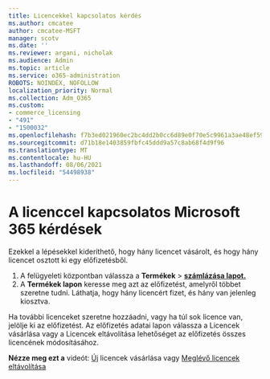 ```yaml
---
title: Licencekkel kapcsolatos kérdés
ms.author: cmcatee
author: cmcatee-MSFT
manager: scotv
ms.date: ''
ms.reviewer: argani, nicholak
ms.audience: Admin
ms.topic: article
ms.service: o365-administration
ROBOTS: NOINDEX, NOFOLLOW
localization_priority: Normal
ms.collection: Adm_O365
ms.custom:
- commerce_licensing
- "491"
- "1500032"
ms.openlocfilehash: f7b3ed021960ec2bc4dd2b0cc6d89e0f70e5c9961a3ae48ef59a3f43994d8d04
ms.sourcegitcommit: d71b18e1403859fbfc45ddd9a57c8ab68f4d9f96
ms.translationtype: MT
ms.contentlocale: hu-HU
ms.lasthandoff: 08/06/2021
ms.locfileid: "54498938"
---
```

# <a name="questions-about-your-microsoft-365-license"></a>A licenccel kapcsolatos Microsoft 365 kérdések

Ezekkel a lépésekkel kideríthető, hogy hány licencet vásárolt, és hogy hány licencet osztott ki egy előfizetésből.
  
1. A felügyeleti központban válassza a **Termékek** \> **[számlázása lapot.](https://go.microsoft.com/fwlink/p/?linkid=842054)**
2. A **Termékek lapon** keresse meg azt az előfizetést, amelyről többet szeretne tudni. Láthatja, hogy hány licencért fizet, és hány van jelenleg kiosztva.

Ha további licenceket szeretne hozzáadni, vagy ha túl sok licence van, jelölje ki az előfizetést. Az előfizetés adatai lapon  válassza a  Licencek vásárlása vagy a Licencek eltávolítása lehetőséget az előfizetés összes licencének módosításához.

**Nézze meg ezt a** videót: [Új](https://go.microsoft.com/fwlink/p/?linkid=2154857) licencek vásárlása vagy [Meglévő licencek eltávolítása](https://go.microsoft.com/fwlink/p/?linkid=2154938)
